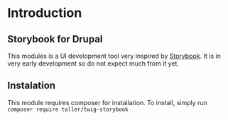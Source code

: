 # Introduction

## Storybook for Drupal
This modules is a UI development tool very inspired by [Storybook](https://storybook.js.org/). It is in very early development so do not expect much from it yet.

## Instalation
This module requires composer for installation. To install, simply run `composer require taller/twig-storybook`
